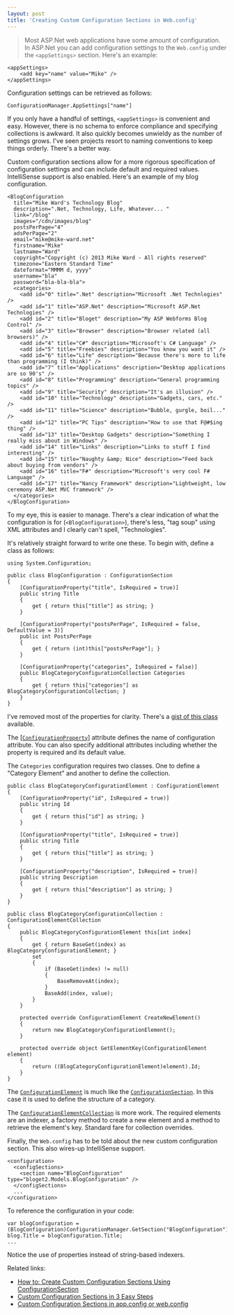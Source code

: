 ```yaml
---
layout: post
title: 'Creating Custom Configuration Sections in Web.config'
---
```

> Most ASP.Net web applications have some amount of configuration. In ASP.Net you can add configuration settings to the `Web.config` under the `<appSettings>` section. Here's an example:
    
    <appSettings>  
        <add key="name" value="Mike" />  
    </appSettings>

Configuration settings can be retrieved as follows:
    
    ConfigurationManager.AppSettings["name"]

If you only have a handful of settings, `<appSettings>` is convenient and easy. However, there is no schema to enforce compliance and specifying collections is awkward. It also quickly becomes unwieldy as the number of settings grows. I've seen projects resort to naming conventions to keep things orderly. There's a better way.

Custom configuration sections allow for a more rigorous specification of configuration settings and can include default and required values. IntelliSense support is also enabled. Here's an example of my blog configuration.
    
    <BlogConfiguration   
      title="Mike Ward's Technology Blog"   
      description=".Net, Technology, Life, Whatever... "   
      link="/blog"   
      images="/cdn/images/blog"   
      postsPerPage="4"   
      adsPerPage="2"   
      email="mike@mike-ward.net"   
      firstname="Mike"   
      lastname="Ward"   
      copyright="Copyright (c) 2013 Mike Ward - All rights reserved"   
      timezone="Eastern Standard Time"   
      dateformat="MMMM d, yyyy"   
      username="bla"   
      password="bla-bla-bla">  
      <categories>  
        <add id="0" title=".Net" description="Microsoft .Net Technlogies" />  
        <add id="1" title="ASP.Net" description="Microsoft ASP.Net Technlogies" />  
        <add id="2" title="Bloget" description="My ASP Webforms Blog Control" />  
        <add id="3" title="Browser" description="Browser related (all browsers)" />  
        <add id="4" title="C#" description="Microsoft's C# Language" />  
        <add id="5" title="Freebies" description="You know you want it" />  
        <add id="6" title="Life" description="Because there's more to life than programming (I think)" />  
        <add id="7" title="Applications" description="Desktop applications are so 90's" />  
        <add id="8" title="Programming" description="General programming topics" />  
        <add id="9" title="Security" description="It's an illusion" />  
        <add id="10" title="Technology" description="Gadgets, cars, etc." />  
        <add id="11" title="Science" description="Bubble, gurgle, boil..." />  
        <add id="12" title="PC Tips" description="How to use that F@#$ing thing" />  
        <add id="13" title="Desktop Gadgets" description="Something I really miss about in Windows" />  
        <add id="14" title="Links" description="Links to stuff I find interesting" />  
        <add id="15" title="Naughty &amp; Nice" description="Feed back about buying from vendors" />  
        <add id="16" title="F#" description="Microsoft's very cool F# Language" />  
        <add id="17" title="Nancy Framework" description="Lightweight, low ceremony ASP.Net MVC framework" />  
      </categories>  
    </BlogConfiguration>

To my eye, this is easier to manage. There's a clear indication of what the configuration is for (`<BlogConfiguration>`), there's less, "tag soup" using XML attributes and I clearly can't spell, "Technologies".

It's relatively straight forward to write one these. To begin with, define a class as follows:
    
    using System.Configuration;  
       
    public class BlogConfiguration : ConfigurationSection  
    {  
        [ConfigurationProperty("title", IsRequired = true)]  
        public string Title  
        {  
            get { return this["title"] as string; }  
        }  
       
        [ConfigurationProperty("postsPerPage", IsRequired = false, DefaultValue = 3)]  
        public int PostsPerPage  
        {  
            get { return (int)this["postsPerPage"]; }  
        }  
       
        [ConfigurationProperty("categories", IsRequired = false)]  
        public BlogCategoryConfigurationCollection Categories  
        {  
            get { return this["categories"] as BlogCategoryConfigurationCollection; }  
        }  
    }

I've removed most of the properties for clarity. There's a [gist of this class](https://gist.github.com/blueonion/5453384) available.

The [[`ConfigurationProperty`](http://msdn.microsoft.com/en-us/library/system.configuration.configurationproperty.aspx)] attribute defines the name of configuration attribute. You can also specify additional attributes including whether the property is required and its default value.

The `Categories` configuration requires two classes. One to define a "Category Element" and another to define the collection.
    
    public class BlogCategoryConfigurationElement : ConfigurationElement  
    {  
        [ConfigurationProperty("id", IsRequired = true)]  
        public string Id  
        {  
            get { return this["id"] as string; }  
        }  
       
        [ConfigurationProperty("title", IsRequired = true)]  
        public string Title  
        {  
            get { return this["title"] as string; }  
        }  
       
        [ConfigurationProperty("description", IsRequired = true)]  
        public string Description  
        {  
            get { return this["description"] as string; }  
        }  
    }  
       
    public class BlogCategoryConfigurationCollection : ConfigurationElementCollection  
    {  
        public BlogCategoryConfigurationElement this[int index]  
        {  
            get { return BaseGet(index) as BlogCategoryConfigurationElement; }  
            set  
            {  
                if (BaseGet(index) != null)  
                {  
                    BaseRemoveAt(index);  
                }  
                BaseAdd(index, value);  
            }  
        }  
       
        protected override ConfigurationElement CreateNewElement()  
        {  
            return new BlogCategoryConfigurationElement();  
        }  
        
        protected override object GetElementKey(ConfigurationElement element)  
        {  
            return ((BlogCategoryConfigurationElement)element).Id;  
        }  
    }

The [`ConfigurationElement`](http://msdn.microsoft.com/en-us/library/system.configuration.configurationelement.aspx) is much like the [`ConfigurationSection`](http://msdn.microsoft.com/en-us/library/system.configuration.configurationsection.aspx). In this case it is used to define the structure of a category. 

The [`ConfigurationElementCollection`](http://msdn.microsoft.com/en-us/library/system.configuration.configurationelementcollection.aspx) is more work. The required elements are an indexer, a factory method to create a new element and a method to retrieve the element's key. Standard fare for collection overrides.

Finally, the `Web.config` has to be told about the new custom configuration section. This also wires-up IntelliSense support.
    
    <configuration>  
      <configSections>  
        <section name="BlogConfiguration" type="bloget2.Models.BlogConfiguration" />  
      </configSections>  
      ...  
    </configuration>

To reference the configuration in your code:
    
    var blogConfiguration = (BlogConfiguration)ConfigurationManager.GetSection("BlogConfiguration");  
    blog.Title = blogConfiguration.Title;  
    ...

Notice the use of properties instead of string-based indexers.

Related links:

  * [How to: Create Custom Configuration Sections Using ConfigurationSection](http://msdn.microsoft.com/en-us/library/2tw134k3(v=vs.100).aspx)
  * [Custom Configuration Sections in 3 Easy Steps](http://haacked.com/archive/2007/03/11/custom-configuration-sections-in-3-easy-steps.aspx)
  * [Custom Configuration Sections in app.config or web.config](http://weblogs.asp.net/brijmohan/archive/2011/04/22/custom-configuration-sections-in-app-config-or-web-config.aspx)
